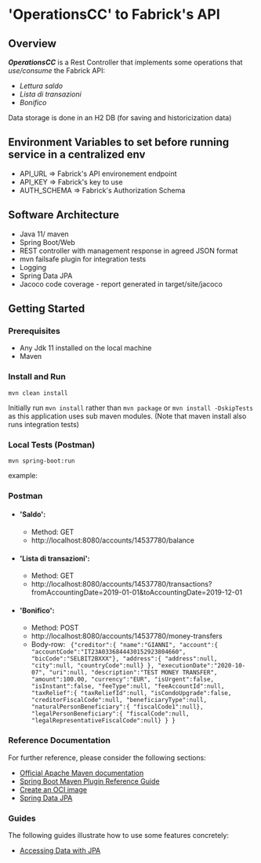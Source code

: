 # 'OperationsCC' to Fabrick's API

## Overview

**_OperationsCC_** is a Rest Controller that implements some operations that _use/consume_ the Fabrick API:
 * _Lettura saldo_
 * _Lista di transazioni_
 * _Bonifico_

Data storage is done in an H2 DB (for saving and historicization data)

## Environment Variables to set before running service in a centralized env
* API_URL => Fabrick's API environement endpoint
* API_KEY => Fabrick's key to use
* AUTH_SCHEMA => Fabrick's Authorization Schema

## Software Architecture
* Java 11/ maven
* Spring Boot/Web
* REST controller with management response in agreed JSON format
* mvn failsafe plugin for integration tests
* Logging
* Spring Data JPA
* Jacoco code coverage - report generated in target/site/jacoco

## Getting Started

### Prerequisites
* Any Jdk 11  installed on the local machine
* Maven

### Install and Run

``` manifest
mvn clean install
```

Initially run ``mvn install`` rather than ``mvn package`` or ``mvn install -DskipTests`` as this application uses sub maven modules.
(Note that maven install also runs integration tests)

### Local Tests (Postman)

``` manifest
mvn spring-boot:run
```
example: 
### Postman
* #### 'Saldo':
  * Method: GET
  * http://localhost:8080/accounts/14537780/balance
* #### 'Lista di transazioni':
    * Method: GET
    * http://localhost:8080/accounts/14537780/transactions?fromAccountingDate=2019-01-01&toAccountingDate=2019-12-01
* #### 'Bonifico':
    * Method: POST
    * http://localhost:8080/accounts/14537780/money-transfers
    * Body-row:
      ` {"creditor":{
        "name":"GIANNI",
        "account":{
        "accountCode":"IT23A0336844430152923804660",
        "bicCode":"SELBIT2BXXX"},
        "address":{
        "address":null,
        "city":null,
        "countryCode":null}
        },
        "executionDate":"2020-10-07",
        "uri":null,
        "description":"TEST MONEY TRANSFER",
        "amount":100.00,
        "currency":"EUR",
        "isUrgent":false,
        "isInstant":false,
        "feeType":null,
        "feeAccountId":null,
        "taxRelief":{
        "taxReliefId":null,
        "isCondoUpgrade":false,
        "creditorFiscalCode":null,
        "beneficiaryType":null,
        "naturalPersonBeneficiary":{
        "fiscalCode1":null},
        "legalPersonBeneficiary":{
        "fiscalCode":null,
        "legalRepresentativeFiscalCode":null}
        }
        }`
      

### Reference Documentation
For further reference, please consider the following sections:

* [Official Apache Maven documentation](https://maven.apache.org/guides/index.html)
* [Spring Boot Maven Plugin Reference Guide](https://docs.spring.io/spring-boot/docs/2.4.11/maven-plugin/reference/html/)
* [Create an OCI image](https://docs.spring.io/spring-boot/docs/2.4.11/maven-plugin/reference/html/#build-image)
* [Spring Data JPA](https://docs.spring.io/spring-boot/docs/2.5.5/reference/htmlsingle/#boot-features-jpa-and-spring-data)

### Guides
The following guides illustrate how to use some features concretely:

* [Accessing Data with JPA](https://spring.io/guides/gs/accessing-data-jpa/)
